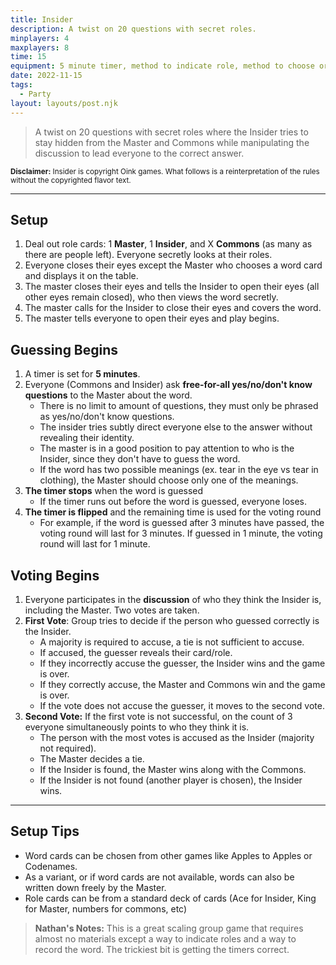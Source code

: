 ```yaml
---
title: Insider
description: A twist on 20 questions with secret roles.
minplayers: 4
maxplayers: 8
time: 15
equipment: 5 minute timer, method to indicate role, method to choose or reveal words
date: 2022-11-15
tags:
  - Party
layout: layouts/post.njk
---
```


> A twist on 20 questions with secret roles where the Insider tries to stay hidden from the Master and Commons while manipulating the discussion to lead everyone to the correct answer.

<small><strong>Disclaimer:</strong> Insider is copyright Oink games. What follows is a reinterpretation of the rules without the copyrighted flavor text.</small>

----

## Setup

1.  Deal out role cards: 1 **Master**, 1 **Insider**, and X **Commons** (as many as there are people left). Everyone secretly looks at their roles.
1.  Everyone closes their eyes except the Master who chooses a word card and displays it on the table.
1.  The master closes their eyes and tells the Insider to open their eyes (all other eyes remain closed), who then views the word secretly.
1.  The master calls for the Insider to close their eyes and covers the word.
1.  The master tells everyone to open their eyes and play begins.

## Guessing Begins

1. A timer is set for **5 minutes**.
1. Everyone (Commons and Insider) ask **free-for-all yes/no/don't know questions** to the Master about the word.
    - There is no limit to amount of questions, they must only be phrased as yes/no/don't know questions.
    - The insider tries subtly direct everyone else to the answer without revealing their identity.
    - The master is in a good position to pay attention to who is the Insider, since they don't have to guess the word.
    - If the word has two possible meanings (ex. tear in the eye vs tear in clothing), the Master should choose only one of the meanings.
1. **The timer stops** when the word is guessed
    - If the timer runs out before the word is guessed, everyone loses.
1. **The timer is flipped** and the remaining time is used for the voting round
    - For example, if the word is guessed after 3 minutes have passed, the voting round will last for 3 minutes. If guessed in 1 minute, the voting round will last for 1 minute.

## Voting Begins

1. Everyone participates in the **discussion** of who they think the Insider is, including the Master. Two votes are taken.
1. **First Vote**: Group tries to decide if the person who guessed correctly is the Insider.
    - A majority is required to accuse, a tie is not sufficient to accuse.
    - If accused, the guesser reveals their card/role.
    - If they incorrectly accuse the guesser, the Insider wins and the game is over.
    - If they correctly accuse, the Master and Commons win and the game is over.
    - If the vote does not accuse the guesser, it moves to the second vote.
1. **Second Vote:** If the first vote is not successful, on the count of 3 everyone simultaneously points to who they think it is.
    - The person with the most votes is accused as the Insider (majority not required).
    - The Master decides a tie.
    - If the Insider is found, the Master wins along with the Commons.
    - If the Insider is not found (another player is chosen), the Insider wins.

----

## Setup Tips

- Word cards can be chosen from other games like Apples to Apples or Codenames.
- As a variant, or if word cards are not available, words can also be written down freely by the Master.
- Role cards can be from a standard deck of cards (Ace for Insider, King for Master, numbers for commons, etc)

> **Nathan's Notes:** This is a great scaling group game that requires almost no materials except a way to indicate roles and a way to record the word. The trickiest bit is getting the timers correct.
